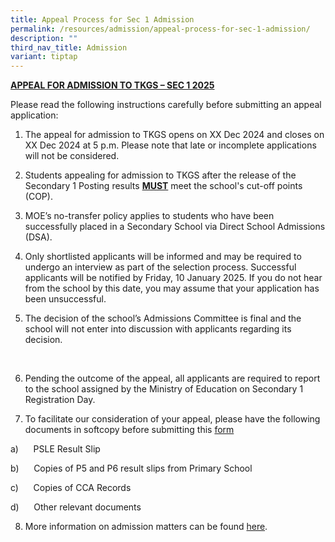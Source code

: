 ```yaml
---
title: Appeal Process for Sec 1 Admission
permalink: /resources/admission/appeal-process-for-sec-1-admission/
description: ""
third_nav_title: Admission
variant: tiptap
---
```

<p><strong><u>APPEAL FOR ADMISSION TO TKGS – SEC 1 2025</u></strong>
</p>
<p></p>
<p>Please read the following instructions carefully before submitting an
appeal application:</p>
<p></p>
<ol data-tight="true" class="tight">
<li>
<p>The appeal for admission to TKGS opens on XX Dec 2024 and closes on XX
Dec 2024 at 5 p.m. Please note that late or incomplete applications will
not be considered.</p>
</li>
</ol>
<p></p>
<ol start="2" data-tight="true" class="tight">
<li>
<p>Students appealing for admission to TKGS after the release of the Secondary
1 Posting results <strong><u>MUST</u></strong> meet the school's cut-off
points (COP).</p>
</li>
</ol>
<p></p>
<ol start="3" data-tight="true" class="tight">
<li>
<p>MOE’s no-transfer policy applies to students who have been successfully
placed in a Secondary School via Direct School Admissions (DSA).</p>
</li>
</ol>
<p></p>
<ol start="4" data-tight="true" class="tight">
<li>
<p>Only shortlisted applicants will be informed and may be required to undergo
an interview as part of the selection process. Successful applicants will
be notified by Friday, 10 January 2025. If you do not hear from the school
by this date, you may assume that your application has been unsuccessful.</p>
</li>
</ol>
<p></p>
<ol start="5" data-tight="true" class="tight">
<li>
<p>The decision of the school’s Admissions Committee is final and the school
will not enter into discussion with applicants regarding its decision.</p>
</li>
</ol>
<p>&nbsp;</p>
<ol start="6" data-tight="true" class="tight">
<li>
<p>Pending the outcome of the appeal, all applicants are required to report
to the school assigned by the Ministry of Education on Secondary 1 Registration
Day.</p>
</li>
</ol>
<p></p>
<ol start="7" data-tight="true" class="tight">
<li>
<p>To facilitate our consideration of your appeal, please have the following
documents in softcopy before submitting this&nbsp;<a href="https://form.gov.sg/66d68e60485ca1de71526691" rel="noopener noreferrer nofollow" target="_blank">form</a>&nbsp;</p>
</li>
</ol>
<p>a)&nbsp;&nbsp;&nbsp;&nbsp;&nbsp; PSLE Result Slip&nbsp;</p>
<p>b)&nbsp;&nbsp;&nbsp;&nbsp;&nbsp; Copies of P5 and P6 result slips from
Primary School&nbsp;</p>
<p>c)&nbsp;&nbsp;&nbsp;&nbsp;&nbsp; Copies of CCA Records&nbsp;</p>
<p>d)&nbsp;&nbsp;&nbsp;&nbsp;&nbsp; Other relevant documents&nbsp;</p>
<p></p>
<ol start="8" data-tight="true" class="tight">
<li>
<p>More information on admission matters can be found&nbsp;<a href="https://www.moe.gov.sg/faq?categoryid=C547D6C3F9584A80B5634874DBD4423B" rel="noopener noreferrer nofollow" target="_blank">here</a>.</p>
</li>
</ol>
<p></p>
